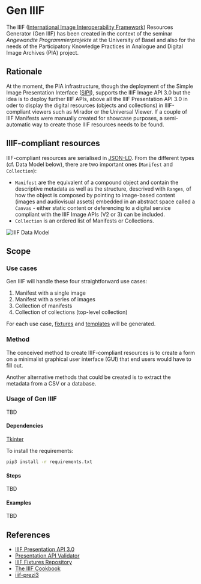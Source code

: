 # Gen IIIF
The IIIF ([International Image Interoperability Framework](https://iiif.io/)) Resources Generator (Gen IIIF) has been created in the context of the seminar _Angewandte Programmierprojekte_ at the University of Basel and also for the needs of the Participatory Knowledge Practices in Analogue and Digital Image Archives (PIA) project.

## Rationale
At the moment, the PIA infrastructure, though the deployment of the Simple Image Presentation Interface ([SIPI](https://sipi.io/)), supports the IIIF Image API 3.0 but the idea is to deploy further IIIF APIs, above all the IIIF Presentation API 3.0 in oder to display the digital resources (objects and collections) in IIIF-compliant viewers such as Mirador or the Universal Viewer. 
If a couple of IIIF Manifests were manually created for showcase purposes, a semi-automatic way to create those IIIF resources needs to be found.

## IIIF-compliant resources
IIIF-compliant resources are serialised in [JSON-LD](https://json-ld.org/). From the different types (cf. Data Model below), there are two important ones (`Manifest` and `Collection`): 

- `Manifest` are the equivalent of a compound object and contain the descriptive metadata as well as the structure, descrived with `Ranges`, of how the object is composed by pointing to image-based content (images and audiovisual assets) embedded in an abstract space called a `Canvas` - either static content or deferencing to a digital service compliant with the IIIF Image APIs (V2 or 3) can be included.
- `Collection` is an ordered list of Manifests or Collections. 

![IIIF Data Model](https://iiif.io/api/assets/images/data-model.png)

## Scope
### Use cases
Gen IIIF will handle these four straightforward use cases:

1. Manifest with a single image
2. Manifest with a series of images
3. Collection of manifests
4. Collection of collections (top-level collection)

For each use case, [fixtures](fixtures/fixtures.md) and [templates](templates/templates.md) will be generated.

### Method
The conceived method to create IIIF-compliant resources is to create a form on a minimalist graphical user interface (GUI) that end users would have to fill out.

Another alternative methods that could be created is to extract the metadata from a CSV or a database.

### Usage of Gen IIIF
TBD

#### Dependencies
[Tkinter](https://realpython.com/python-gui-tkinter/)

To install the requirements:

```bash
pip3 install -r requirements.txt
```

#### Steps
TBD

#### Examples
TBD

## References
- [IIIF Presentation API 3.0](https://iiif.io/api/presentation/3.0/)
- [Presentation API Validator](https://presentation-validator.iiif.io/)
- [IIIF Fixtures Repository](https://fixtures.iiif.io/)
- [The IIIF Cookbook](https://iiif.io/api/cookbook/)
- [iiif-prezi3](https://github.com/iiif-prezi/iiif-prezi3)
